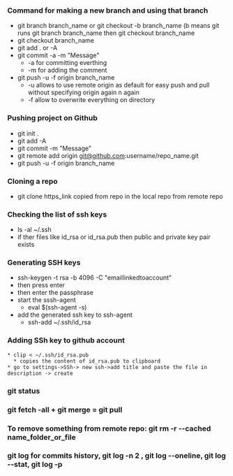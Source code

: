 ### Command for making a new branch and using that branch
  * git branch branch_name or git checkout -b branch_name (b means git runs git branch branch_name then git checkout branch_name
  * git checkout branch_name
  * git add . or -A
  * git commit -a -m "Message"
      * -a for committing everthing
      * -m for adding the comment
  * git push -u -f origin branch_name
      * -u allows to use remote origin as default for easy push and pull without specifying origin again n again
      * -f allow to overwrite everything on directory
 
### Pushing project on Github
  * git init . 
  * git add -A
  * git commit -m "Message"
  * git remote add origin git@github.com:username/repo_name.git
  * git push -u -f origin branch_name
  
### Cloning a repo
 * git clone https_link copied from repo in the local repo from remote repo
 
 ### Checking the list of ssh keys
   * ls -al ~/.ssh
   * if ther files like id_rsa or id_rsa.pub then public and private key pair exists
   
 ### Generating SSH keys
  * ssh-keygen -t rsa -b 4096 -C "emaillinkedtoaccount"
  * then press enter
  * then enter the passphrase
  * start the sssh-agent
     * eval $(ssh-agent -s)
  * add the generated ssh key to ssh-agent
    * ssh-add ~/.ssh/id_rsa
    
  ### Adding SSh key to github account
    * clip < ~/.ssh/id_rsa.pub
      * copies the content of id_rsa.pub to clipboard
    * go to settings->SSh-> new ssh->add title and paste the file in description -> create  
      
  ###  git status
  ###  git fetch -all + git merge = git pull
  ###  To remove something from remote repo: git rm -r --cached name_folder_or_file
  ###  git log for commits history, git log -n 2 , git log --oneline, git log --stat, git log -p
